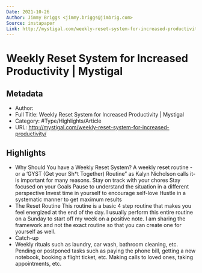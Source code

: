 ```yaml
---
Date: 2021-10-26
Author: Jimmy Briggs <jimmy.briggs@jimbrig.com>
Source: instapaper
Link: http://mystigal.com/weekly-reset-system-for-increased-productivity/
---
```

# Weekly Reset System for Increased Productivity | Mystigal

## Metadata
- Author: 
- Full Title: Weekly Reset System for Increased Productivity | Mystigal
- Category: #Type/Highlights/Article
- URL: http://mystigal.com/weekly-reset-system-for-increased-productivity/

## Highlights
- Why Should You have a Weekly Reset System?
  A weekly reset routine -or a ‘GYST (Get your Sh*t Together) Routine” as Kalyn Nicholson calls it- is important for many reasons.
  Stay on track with your chores
  Stay focused on your Goals
  Pause to understand the situation in a different perspective
  Invest time in yourself to encourage self-love
  Hustle in a systematic manner to get maximum results
- The Reset Routine
  This routine is a basic 4 step routine that makes you feel energized at the end of the day. I usually perform this entire routine on a Sunday to start off my week on a positive note. I am sharing the framework and not the exact routine so that you can create one for yourself as well.
- Catch-up
- Weekly rituals such as laundry, car wash, bathroom cleaning, etc.
  Pending or postponed tasks such as paying the phone bill, getting a new notebook, booking a flight ticket, etc.
  Making calls to loved ones, taking appointments, etc.
